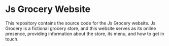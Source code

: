 # Js Grocery Website
This repository contains the source code for the Js Grocery website. Js Grocery is a fictional grocery store, and this website serves as its online presence, providing information about the store, its menu, and how to get in touch.
